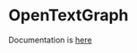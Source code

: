 OpenTextGraph
=============


Documentation is [here](https://docs.google.com/spreadsheets/d/1bl1hNU3dGewLqgXWRr75PfjSDLRP2EaUWzwru0XCMIk/edit?usp=sharing)
